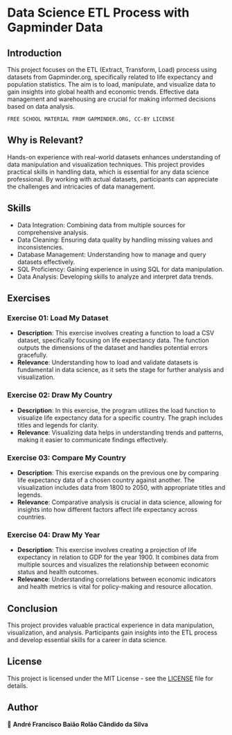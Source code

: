 # Data Science ETL Process with Gapminder Data

## Introduction
This project focuses on the ETL (Extract, Transform, Load) process using datasets from Gapminder.org, specifically related to life expectancy and population statistics. The aim is to load, manipulate, and visualize data to gain insights into global health and economic trends. Effective data management and warehousing are crucial for making informed decisions based on data analysis.

    FREE SCHOOL MATERIAL FROM GAPMINDER.ORG, CC-BY LICENSE



## Why is Relevant?
Hands-on experience with real-world datasets enhances understanding of data manipulation and visualization techniques. This project provides practical skills in handling data, which is essential for any data science professional. By working with actual datasets, participants can appreciate the challenges and intricacies of data management.

## Skills
- Data Integration: Combining data from multiple sources for comprehensive analysis.
- Data Cleaning: Ensuring data quality by handling missing values and inconsistencies.
- Database Management: Understanding how to manage and query datasets effectively.
- SQL Proficiency: Gaining experience in using SQL for data manipulation.
- Data Analysis: Developing skills to analyze and interpret data trends.

## Exercises
### Exercise 01: Load My Dataset
- **Description**: This exercise involves creating a function to load a CSV dataset, specifically focusing on life expectancy data. The function outputs the dimensions of the dataset and handles potential errors gracefully.
- **Relevance**: Understanding how to load and validate datasets is fundamental in data science, as it sets the stage for further analysis and visualization.

### Exercise 02: Draw My Country
- **Description**: In this exercise, the program utilizes the load function to visualize life expectancy data for a specific country. The graph includes titles and legends for clarity.
- **Relevance**: Visualizing data helps in understanding trends and patterns, making it easier to communicate findings effectively.

### Exercise 03: Compare My Country
- **Description**: This exercise expands on the previous one by comparing life expectancy data of a chosen country against another. The visualization includes data from 1800 to 2050, with appropriate titles and legends.
- **Relevance**: Comparative analysis is crucial in data science, allowing for insights into how different factors affect life expectancy across countries.

### Exercise 04: Draw My Year
- **Description**: This exercise involves creating a projection of life expectancy in relation to GDP for the year 1900. It combines data from multiple sources and visualizes the relationship between economic status and health outcomes.
- **Relevance**: Understanding correlations between economic indicators and health metrics is vital for policy-making and resource allocation.

## Conclusion
This project provides valuable practical experience in data manipulation, visualization, and analysis. Participants gain insights into the ETL process and develop essential skills for a career in data science.

## License
This project is licensed under the MIT License - see the [LICENSE](./LICENSE) file for details.

## Author
👤 **André Francisco Baião Rolão Cândido da Silva**
